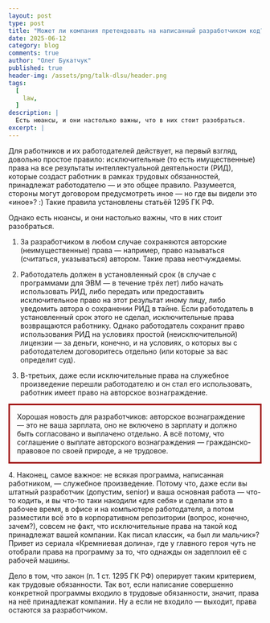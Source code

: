 ```yaml
---
layout: post
type: post
title: "Может ли компания претендовать на написанный разработчиком код?"
date: 2025-06-12
category: blog
comments: true
author: "Олег Букатчук"
published: true
header-img: /assets/png/talk-dlsu/header.png
tags:
  [
    law,
  ]
description: |
  Есть нюансы, и они настолько важны, что в них стоит разобраться.
excerpt: |
---
```


<span class="firstcharacter">Д</span>ля работников и их работодателей действует, на первый взгляд, довольно простое правило: исключительные (то есть имущественные) права на все результаты интеллектуальной деятельности (РИД), которые создаст работник в рамках трудовых обязанностей, принадлежат работодателю — и это общее правило. 
Разумеется, стороны могут договором предусмотреть иное — но где вы видели это «иное»? :) Такие правила установлены статьёй 1295 ГК РФ.

<!-- <p style="border:3px; border-style:solid; border-color:#a00000; padding: 1em;"> -->
Однако есть нюансы, и они настолько важны, что в них стоит разобраться.
<!-- </p> -->

1. За разработчиком в любом случае сохраняются авторские (неимущественные) права — например, право называться (считаться, указываться) автором. Такие права неотчуждаемы.

2. Работодатель должен в установленный срок (в случае с программами для ЭВМ — в течение трёх лет) либо начать использовать РИД, либо передать или предоставить исключительное право на этот результат иному лицу, либо уведомить автора о сохранении РИД в тайне. Если работодатель в установленный срок этого не сделал, исключительные права возвращаются работнику. Однако работодатель сохранит право использования РИД на условиях простой (неисключительной) лицензии — за деньги, конечно, и на условиях, о которых вы с работодателем договоритесь отдельно (или которые за вас определит суд).

3. В-третьих, даже если исключительные права на служебное произведение перешли работодателю и он стал его использовать, работник имеет право на авторское вознаграждение.
<p style="border:3px; border-style:solid; border-color:#a00000; padding: 1em;">
Хорошая новость для разработчиков: авторское вознаграждение — это не ваша зарплата, оно не включено в зарплату и должно быть согласовано и выплачено отдельно. А всё потому, что соглашение о выплате авторского вознаграждения — гражданско-правовое по своей природе, а не трудовое.
</p> 
4. Наконец, самое важное: не всякая программа, написанная работником, — служебное произведение. Потому что, даже если вы штатный разработчик (допустим, senior) и ваша основная работа — что-то кодить, и вы что-то таки накодили «для себя» и сделали это в рабочее время, в офисе и на компьютере работодателя, а потом разместили всё это в корпоративном репозитории (вопрос, конечно, зачем?), совсем не факт, что исключительные права на такой код принадлежат вашей компании. Как писал классик, «а был ли мальчик»? Привет из сериала «Кремниевая долина», где у главного героя чуть не отобрали права на программу за то, что однажды он задеплоил её с рабочей машины.

Дело в том, что закон (п. 1 ст. 1295 ГК РФ) оперирует таким критерием, как трудовые обязанности. Так вот, если написание совершенно конкретной программы входило в трудовые обязанности, значит, права на неё принадлежат компании. Ну а если не входило — выходит, права остаются за разработчиком.